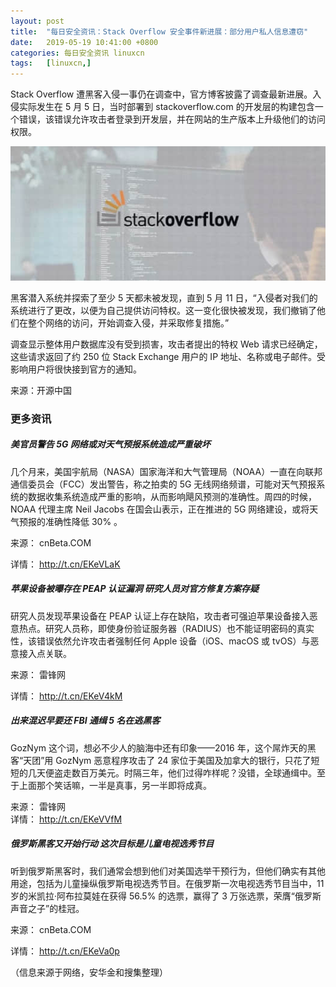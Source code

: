 ```yaml
---
layout: post
title:	"每日安全资讯：Stack Overflow 安全事件新进展：部分用户私人信息遭窃"
date:	2019-05-19 10:41:00 +0800 
categories:	每日安全资讯 linuxcn 
tags:	[linuxcn,]
---
```



Stack Overflow 遭黑客入侵一事仍在调查中，官方博客披露了调查最新进展。入侵实际发生在 5 月 5 日，当时部署到 stackoverflow.com 的开发层的构建包含一个错误，该错误允许攻击者登录到开发层，并在网站的生产版本上升级他们的访问权限。


![](/Asserts/Images/album/201905/19/104128m5ju9puxpybc5kbc.jpg)


黑客潜入系统并探索了至少 5 天都未被发现，直到 5 月 11 日，“入侵者对我们的系统进行了更改，以便为自己提供访问特权。这一变化很快被发现，我们撤销了他们在整个网络的访问，开始调查入侵，并采取修复措施。”


调查显示整体用户数据库没有受到损害，攻击者提出的特权 Web 请求已经确定，这些请求返回了约 250 位 Stack Exchange 用户的 IP 地址、名称或电子邮件。受影响用户将很快接到官方的通知。


来源：开源中国


### 更多资讯


##### 美官员警告 5G 网络或对天气预报系统造成严重破坏


几个月来，美国宇航局（NASA）国家海洋和大气管理局（NOAA）一直在向联邦通信委员会（FCC）发出警告，称之拍卖的 5G 无线网络频谱，可能对天气预报系统的数据收集系统造成严重的影响，从而影响飓风预测的准确性。周四的时候，NOAA 代理主席 Neil Jacobs 在国会山表示，正在推进的 5G 网络建设，或将天气预报的准确性降低 30% 。


来源： cnBeta.COM


详情： <http://t.cn/EKeVLaK> 


##### 苹果设备被曝存在 PEAP 认证漏洞 研究人员对官方修复方案存疑


研究人员发现苹果设备在 PEAP 认证上存在缺陷，攻击者可强迫苹果设备接入恶意热点。研究人员称，即使身份验证服务器（RADIUS）也不能证明密码的真实性，该错误依然允许攻击者强制任何 Apple 设备（iOS、macOS 或 tvOS）与恶意接入点关联。


来源： 雷锋网


详情： <http://t.cn/EKeV4kM> 


##### 出来混迟早要还 FBI 通缉 5 名在逃黑客


GozNym 这个词，想必不少人的脑海中还有印象——2016 年，这个屌炸天的黑客“天团”用 GozNym 恶意程序攻击了 24 家位于美国及加拿大的银行，只花了短短的几天便盗走数百万美元。时隔三年，他们过得咋样呢？没错，全球通缉中。至于上面那个笑话嘛，一半是真事，另一半即将成真。


来源： 雷锋网  
详情： <http://t.cn/EKeVVfM> 


##### 俄罗斯黑客又开始行动 这次目标是儿童电视选秀节目


听到俄罗斯黑客时，我们通常会想到他们对美国选举干预行为，但他们确实有其他用途，包括为儿童操纵俄罗斯电视选秀节目。在俄罗斯一次电视选秀节目当中，11 岁的米凯拉·阿布拉莫娃在获得 56.5% 的选票，赢得了 3 万张选票，荣膺“俄罗斯声音之子”的桂冠。


来源： cnBeta.COM


详情： <http://t.cn/EKeVa0p> 


（信息来源于网络，安华金和搜集整理）
